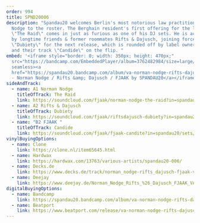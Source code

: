 ```yaml
---
order: 994
title: SPND20006
description: "Spandau20 welcomes Berlin's most notorious law practitioner Norman
  Nodge to the roster. The Berghain resident's first offering for the label
  \"The Raid\" comes in just as furious as one of his DJ sets. He is accompanied
  by longtime friends & former roommates Rifts & Dajusch, joining forces for
  \"Dubiety\" for the next release, which is rounded off by label owners FJAAK
  and their track \"Candide\" on the flip. "
embed: '<iframe style="border: 0; width: 350px; height: 470px;"
  src="https://bandcamp.com/EmbeddedPlayer/album=3762482984/size=large/bgcol=ffffff/linkcol=0687f5/tracklist=false/transparent=true/"
  seamless><a
  href="https://spandau20.bandcamp.com/album/va-norman-nodge-rifts-dajusch-fjaak">VA
  - Norman Nodge / Rifts &amp; Dajusch / FJAAK by SPANDAU20</a></iframe>'
sideAndTrack:
  - name: A1 Norman Nodge
    titleOfTrack: The Raid
    link: https://soundcloud.com/fjaak/norman-nodge-the-raid?in=spandau20/sets/spnd20-006
  - name: A2 Rifts & Dajusch
    titleOfTrack: Dubiety
    link: https://soundcloud.com/fjaak/riftsdajusch-dubiety?in=spandau20/sets/spnd20-006
  - name: "B2 FJAAK "
    titleOfTrack: Candide
    link: https://soundcloud.com/fjaak/fjaak-candite?in=spandau20/sets/spnd20-006
vinylBuyingOptions:
  - name: Clone
    link: https://clone.nl/item65645.html
  - name: Hardwax
    link: https://hardwax.com/13763/various-artists/spandau20-006/
  - name: Decks.de
    link: https://www.decks.de/track/norman_nodge-rifts_dajusch-fjaak-va_norman_nodge-rifts_dajusch-fjaak/cig-pp
  - name: Deejay
    link: https://www.deejay.de/Norman_Nodge_Rifts_%26_Dajusch_FJAAK_VA_-_Norman_Nodge_Rifts_%26_Dajusch_FJAAK_SPND20006_Vinyl__979320
digitalBuyingOptions:
  - name: Bandcamp
    link: https://spandau20.bandcamp.com/album/va-norman-nodge-rifts-dajusch-fjaak
  - name: Beatport
    link: https://www.beatport.com/release/va-norman-nodge-rifts-dajusch-fjaak/3457228
---
```

